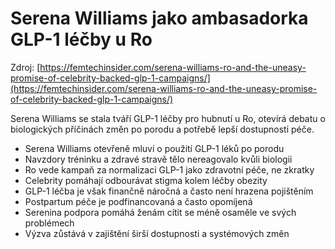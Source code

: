 # Serena Williams jako ambasadorka GLP-1 léčby u Ro

Zdroj: [https://femtechinsider.com/serena-williams-ro-and-the-uneasy-promise-of-celebrity-backed-glp-1-campaigns/](https://femtechinsider.com/serena-williams-ro-and-the-uneasy-promise-of-celebrity-backed-glp-1-campaigns/)

Serena Williams se stala tváří GLP-1 léčby pro hubnutí u Ro, otevírá debatu o biologických příčinách změn po porodu a potřebě lepší dostupnosti péče.

- Serena Williams otevřeně mluví o použití GLP-1 léků po porodu
- Navzdory tréninku a zdravé stravě tělo nereagovalo kvůli biologii
- Ro vede kampaň za normalizaci GLP-1 jako zdravotní péče, ne zkratky
- Celebrity pomáhají odbourávat stigma kolem léčby obezity
- GLP-1 léčba je však finančně náročná a často není hrazena pojištěním
- Postpartum péče je podfinancovaná a často opomíjená
- Serenina podpora pomáhá ženám cítit se méně osaměle ve svých problémech
- Výzva zůstává v zajištění širší dostupnosti a systémových změn
